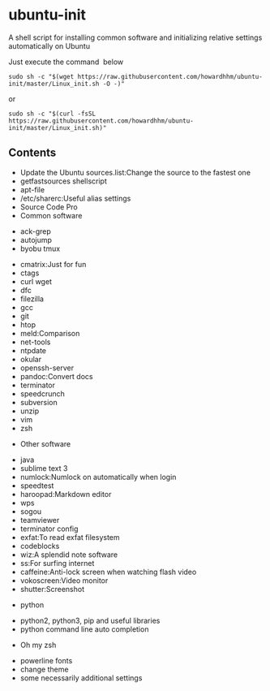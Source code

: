 # ubuntu-init
A shell script for installing common software and initializing relative settings automatically on Ubuntu

Just execute the command  below
```shell
sudo sh -c "$(wget https://raw.githubusercontent.com/howardhhm/ubuntu-init/master/Linux_init.sh -O -)"
```
or
```shell
sudo sh -c "$(curl -fsSL https://raw.githubusercontent.com/howardhhm/ubuntu-init/master/Linux_init.sh)"
```

## Contents
* Update the Ubuntu sources.list:Change the source to the fastest one
* getfastsources shellscript
* apt-file
* /etc/sharerc:Useful alias settings
* Source Code Pro
* Common software
 - ack-grep
 - autojump
 - byobu tmux
 <!-- - chromium -->
 - cmatrix:Just for fun
 - ctags
 - curl wget
 - dfc
 - filezilla
 - gcc
 - git
 - htop
 - meld:Comparison
 - net-tools
 - ntpdate
 - okular
 - openssh-server
 - pandoc:Convert docs
 - terminator
 - speedcrunch
 - subversion
 - unzip
 - vim
 - zsh
* Other software
 - java
 - sublime text 3
 - numlock:Numlock on automatically when login
 - speedtest
 - haroopad:Markdown editor
 - wps
 - sogou
 - teamviewer
 - terminator config
 - exfat:To read exfat filesystem
 - codeblocks
 - wiz:A splendid note software
 - ss:For surfing internet
 - caffeine:Anti-lock screen when watching flash video
 - vokoscreen:Video monitor
 - shutter:Screenshot
 <!-- - chrome -->
* python
 - python2, python3, pip and useful libraries
 - python command line auto completion
* Oh my zsh
 - powerline fonts
 - change theme
 - some necessarily additional settings